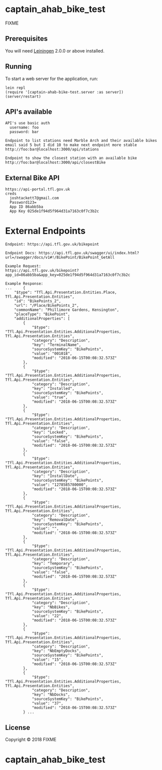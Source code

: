# captain_ahab_bike_test

FIXME

## Prerequisites

You will need [Leiningen][] 2.0.0 or above installed.

[leiningen]: https://github.com/technomancy/leiningen

## Running

To start a web server for the application, run:

    lein repl
    (require '[captain-ahab-bike-test.server :as server])
    (server/restart)

## API's available
    API's use basic auth
      username: foo
      password: bar

    Endpoint to list stations need Marble Arch and their available bikes email said 5 but I did 10 to make next endpoint more stable
    http://foo:bar@localhost:3000/api/stations

    Endpoint to show the closest station with an available bike
    http://foo:bar@localhost:3000/api/closestBike

## External Bike API
    https://api-portal.tfl.gov.uk
    creds
      joshtackett7@gmail.com
      Password123=
      App ID 86abb5ba
      App Key 025de1f94d5f964d31a7163c0f7c3b2c

  # External Endpoints
    Endpoint: https://api.tfl.gov.uk/bikepoint

    Endpoint Docs: https://api.tfl.gov.uk/swagger/ui/index.html?url=/swagger/docs/v1#!/BikePoint/BikePoint_GetAll

    Example Request:
    https://api.tfl.gov.uk/bikepoint?app_id=86abb5ba&app_key=025de1f94d5f964d31a7163c0f7c3b2c

    Example Response:
    ...     {
        "$type": "Tfl.Api.Presentation.Entities.Place, Tfl.Api.Presentation.Entities",
        "id": "BikePoints_2",
        "url": "/Place/BikePoints_2",
        "commonName": "Phillimore Gardens, Kensington",
        "placeType": "BikePoint",
        "additionalProperties": [
            {
                "$type": "Tfl.Api.Presentation.Entities.AdditionalProperties, Tfl.Api.Presentation.Entities",
                "category": "Description",
                "key": "TerminalName",
                "sourceSystemKey": "BikePoints",
                "value": "001018",
                "modified": "2018-06-15T00:08:32.573Z"
            },
            {
                "$type": "Tfl.Api.Presentation.Entities.AdditionalProperties, Tfl.Api.Presentation.Entities",
                "category": "Description",
                "key": "Installed",
                "sourceSystemKey": "BikePoints",
                "value": "true",
                "modified": "2018-06-15T00:08:32.573Z"
            },
            {
                "$type": "Tfl.Api.Presentation.Entities.AdditionalProperties, Tfl.Api.Presentation.Entities",
                "category": "Description",
                "key": "Locked",
                "sourceSystemKey": "BikePoints",
                "value": "false",
                "modified": "2018-06-15T00:08:32.573Z"
            },
            {
                "$type": "Tfl.Api.Presentation.Entities.AdditionalProperties, Tfl.Api.Presentation.Entities",
                "category": "Description",
                "key": "InstallDate",
                "sourceSystemKey": "BikePoints",
                "value": "1278585780000",
                "modified": "2018-06-15T00:08:32.573Z"
            },
            {
                "$type": "Tfl.Api.Presentation.Entities.AdditionalProperties, Tfl.Api.Presentation.Entities",
                "category": "Description",
                "key": "RemovalDate",
                "sourceSystemKey": "BikePoints",
                "value": "",
                "modified": "2018-06-15T00:08:32.573Z"
            },
            {
                "$type": "Tfl.Api.Presentation.Entities.AdditionalProperties, Tfl.Api.Presentation.Entities",
                "category": "Description",
                "key": "Temporary",
                "sourceSystemKey": "BikePoints",
                "value": "false",
                "modified": "2018-06-15T00:08:32.573Z"
            },
            {
                "$type": "Tfl.Api.Presentation.Entities.AdditionalProperties, Tfl.Api.Presentation.Entities",
                "category": "Description",
                "key": "NbBikes",
                "sourceSystemKey": "BikePoints",
                "value": "22",
                "modified": "2018-06-15T00:08:32.573Z"
            },
            {
                "$type": "Tfl.Api.Presentation.Entities.AdditionalProperties, Tfl.Api.Presentation.Entities",
                "category": "Description",
                "key": "NbEmptyDocks",
                "sourceSystemKey": "BikePoints",
                "value": "15",
                "modified": "2018-06-15T00:08:32.573Z"
            },
            {
                "$type": "Tfl.Api.Presentation.Entities.AdditionalProperties, Tfl.Api.Presentation.Entities",
                "category": "Description",
                "key": "NbDocks",
                "sourceSystemKey": "BikePoints",
                "value": "37",
                "modified": "2018-06-15T00:08:32.573Z"
            } ...

## License

Copyright © 2018 FIXME
# captain_ahab_bike_test
